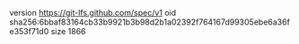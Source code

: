 version https://git-lfs.github.com/spec/v1
oid sha256:6bbaf83164cb33b9921b3b98d2b1a02392f764167d99305ebe6a36fe353f71d0
size 1866

